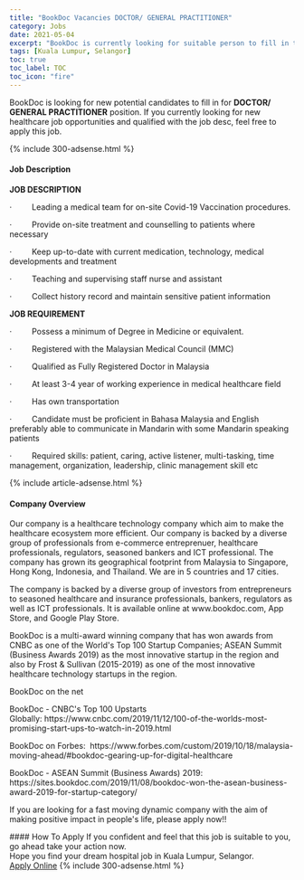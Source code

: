 ```yaml
---
title: "BookDoc Vacancies DOCTOR/ GENERAL PRACTITIONER" 
category: Jobs 
date: 2021-05-04 
excerpt: "BookDoc is currently looking for suitable person to fill in the DOCTOR/ GENERAL PRACTITIONER which positioned at Kuala Lumpur, Selangor" 
tags: [Kuala Lumpur, Selangor] 
toc: true 
toc_label: TOC 
toc_icon: "fire" 
--- 
```


<p>BookDoc is looking for new potential candidates to fill in for <b>DOCTOR/ GENERAL PRACTITIONER</b> position. If you currently looking for new healthcare job opportunities and qualified with the job desc, feel free to apply this job.
</p>{% include 300-adsense.html %} 
<div><div><h4>Job Description</h4></div><div><div><span><div><p><strong>JOB DESCRIPTION</strong></p><p><span>&#183;&#160;&#160;&#160;&#160;&#160;&#160;&#160;&#160;&#160;Leading a medical team for on-site Covid-19 Vaccination procedures.</span></p><p><span>&#183;&#160;&#160;&#160;&#160;&#160;&#160;&#160;&#160;&#160;Provide on-site treatment and counselling to patients where necessary</span></p><p><span>&#183;&#160;&#160;&#160;&#160;&#160;&#160;&#160;&#160;&#160;Keep up-to-date with current medication, technology, medical developments and treatment</span></p><p><span>&#183;&#160;&#160;&#160;&#160;&#160;&#160;&#160;&#160;&#160;Teaching and supervising staff nurse and assistant</span></p><p><span>&#183;&#160;&#160;&#160;&#160;&#160;&#160;&#160;&#160;&#160;Collect history record and maintain sensitive patient information</span></p><p><strong>JOB REQUIREMENT</strong></p><p><span>&#183;&#160;&#160;&#160;&#160;&#160;&#160;&#160;&#160;&#160;Possess a minimum of Degree in Medicine or equivalent.</span></p><p><span>&#183;&#160;&#160;&#160;&#160;&#160;&#160;&#160;&#160;&#160;Registered with the Malaysian Medical Council (MMC)</span></p><p><span>&#183;&#160;&#160;&#160;&#160;&#160;&#160;&#160;&#160;&#160;Qualified as Fully Registered Doctor in Malaysia</span></p><p><span>&#183;&#160;&#160;&#160;&#160;&#160;&#160;&#160;&#160;&#160;At least 3-4 year of working experience in medical healthcare field</span></p><p><span>&#183;&#160;&#160;&#160;&#160;&#160;&#160;&#160;&#160;&#160;Has own transportation</span></p><p><span>&#183;&#160;&#160;&#160;&#160;&#160;&#160;&#160;&#160;&#160;Candidate must be proficient in Bahasa Malaysia and English preferably able to communicate in Mandarin with some Mandarin speaking patients</span></p><p><span>&#183;&#160;&#160;&#160;&#160;&#160;&#160;&#160;&#160;&#160;Required skills: patient, caring, active listener, multi-tasking, time management, organization, leadership, clinic management skill etc</span></p></div></span></div></div></div> 
{% include article-adsense.html %} 
<div><div><h4>Company Overview</h4></div><div><div><span><div><p>Our company is a healthcare technology company which aim to make the healthcare ecosystem more efficient. Our company is backed by a diverse group of professionals from e-commerce entreprenuer, healthcare professionals, regulators, seasoned bankers and ICT professional. The company has grown its geographical footprint from Malaysia to Singapore, Hong Kong, Indonesia, and Thailand. We are in 5 countries and 17 cities.</p><p>The company is backed by a diverse group of investors from entrepreneurs to seasoned healthcare and insurance professionals, bankers, regulators as well as ICT professionals.&#160;It is available online at&#160;www.bookdoc.com, App Store, and Google Play Store.</p><p>BookDoc is a multi-award&#160;winning&#160;company that has won awards from CNBC as one of the World's Top 100 Startup Companies; ASEAN Summit (Business Awards 2019) as the most&#160;innovative startup in the region and also by Frost &amp; Sullivan (2015-2019) as one of the most innovative healthcare technology startups in the region.</p><p>BookDoc on the net</p><p>BookDoc&#160;- CNBC's Top 100 Upstarts Globally:&#160;https://www.cnbc.com/2019/11/12/100-of-the-worlds-most-promising-start-ups-to-watch-in-2019.html</p><p>BookDoc&#160;on Forbes:&#160;&#160;https://www.forbes.com/custom/2019/10/18/malaysia-moving-ahead/#bookdoc-gearing-up-for-digital-healthcare</p><p>BookDoc&#160;- ASEAN Summit (Business Awards) 2019: https://sites.bookdoc.com/2019/11/08/bookdoc-won-the-asean-business-award-2019-for-startup-category/</p><p>If you are looking for a fast moving dynamic company with the aim of making positive impact in people's life, please apply now!!</p></div></span></div></div></div> 
#### How To Apply 
If you confident and feel that this job is suitable to you, go ahead take your action now. <br/> 
Hope you find your dream hospital job in Kuala Lumpur, Selangor. <br/> 
<a href="https://www.jobstreet.com.my/en/job/doctor-general-practitioner-4555780?jobId=jobstreet-my-job-4555780" class="btn btn--warning" target="_blank" rel="nofollow noopenner">Apply Online</a> 
{% include 300-adsense.html %} 